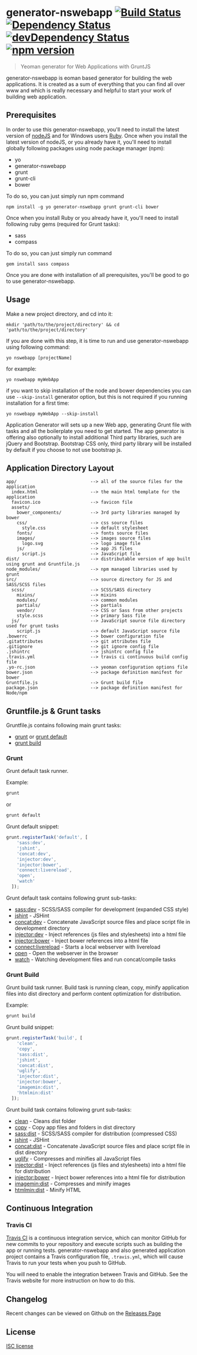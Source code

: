 # generator-nswebapp [![Build Status](https://secure.travis-ci.org/JovicaConkic/generator-nswebapp.svg?branch=master)](http://travis-ci.org/JovicaConkic/generator-nswebapp) [![Dependency Status](https://david-dm.org/JovicaConkic/generator-nswebapp.svg)](https://david-dm.org/JovicaConkic/generator-nswebapp) [![devDependency Status](https://david-dm.org/JovicaConkic/generator-nswebapp/dev-status.svg)](https://david-dm.org/JovicaConkic/generator-nswebapp#info=devDependencies) [![npm version](https://badge.fury.io/js/generator-nswebapp.svg)](https://badge.fury.io/js/generator-nswebapp)
> Yeoman generator for Web Applications with GruntJS

generator-nswebapp is eoman based generator for building the web applications. It is created as a sum of everything that you can find all over www and which is really necessary and helpful to start your work of building web application.

## Prerequisites

In order to use this generator-nswebapp, you'll need to install the latest version of [nodeJS](https://nodejs.org/en/download/) and for Windows users [Ruby](http://rubyinstaller.org/downloads/). 
Once when you install the latest version of nodeJS, or you already have it, you'll need to install globally following packages using 
node package manager (npm):
* yo
* generator-nswebapp
* grunt
* grunt-cli
* bower

To do so, you can just simply run npm command
```
npm install -g yo generator-nswebapp grunt grunt-cli bower
```

Once when you install Ruby or you already have it, you'll need to install following ruby gems (required for Grunt tasks):
* sass
* compass

To do so, you can just simply run command
```
gem install sass compass
```

Once you are done with installation of all prerequisites, you'll be good to go to use generator-nswebapp.

## Usage

Make a new project directory, and cd into it:
```
mkdir 'path/to/the/project/directory' && cd 'path/to/the/project/directory'
```

If you are done with this step, it is time to run and use generator-nswebapp using following command:
```
yo nswebapp [projectName]
```

for example:
```
yo nswebapp myWebApp
```
if you want to skip installation of the node and bower dependencies you can use `--skip-install` generator option, 
but this is not required if you running installation for a first time:
```
yo nswebapp myWebApp --skip-install
```

Application Generator will sets up a new Web app, generating Grunt file with tasks and all the boilerplate you need to get started. The app generator is offering also optionally to install additional Third party libraries, such are jQuery and Bootstrap. Bootstrap CSS only, third party library will be installed by default if you choose to not use bootstrap js.

## Application Directory Layout

```
app/                            --> all of the source files for the application
  index.html                    --> the main html template for the application
  favicon.ico                   --> favicon file
  assets/
    bower_components/           --> 3rd party libraries managed by bower
    css/                        --> css source files
      style.css                 --> default stylesheet
    fonts/                      --> fonts source files
    images/                     --> images source files
      logo.svg                  --> logo image file
    js/                         --> app JS files
      script.js                 --> JavaScript file
dist/                           --> distributable version of app built using grunt and Gruntfile.js
node_modules/                   --> npm managed libraries used by grunt
src/                            --> source directory for JS and SASS/SCSS files
  scss/                         --> SCSS/SASS directory
    mixins/                     --> mixins
    modules/                    --> common modules
    partials/                   --> partials
    vendor/                     --> CSS or Sass from other projects
    style.scss                  --> primary Sass file
  js/                           --> JavaScript source file directory used for grunt tasks
    script.js                   --> default JavaScript source file
.bowerrc                        --> bower configuration file
.gitattributes                  --> git attributes file
.gitignore                      --> git ignore config file
.jshintrc                       --> jshintrc config file
.travis.yml                     --> travis ci continuous build config file
.yo-rc.json                     --> yeoman configuration options file
bower.json                      --> package definition manifest for bower
Gruntfile.js                    --> Grunt build file
package.json                    --> package definition manifest for Node/npm

```

## Gruntfile.js & Grunt tasks

Gruntfile.js contains following main grunt tasks:

* [grunt](#grunt) or [grunt default](#grunt)
* [grunt build](#grunt-build)

### Grunt
Grunt default task runner.

Example:
```bash
grunt
```
or
```bash
grunt default
```

Grunt default snippet:
```javascript
grunt.registerTask('default', [
    'sass:dev',
    'jshint',
    'concat:dev',
    'injector:dev',
    'injector:bower',
    'connect:livereload',
    'open',
    'watch'
  ]);
```

Grunt default task contains following grunt sub-tasks:
* [sass:dev](https://github.com/gruntjs/grunt-contrib-sass) - SCSS/SASS compiler for development (expanded CSS style)
* [jshint](https://github.com/gruntjs/grunt-contrib-jshint) - JSHint
* [concat:dev](https://github.com/gruntjs/grunt-contrib-concat) - Concatenate JavaScript source files and place script file in development directory
* [injector:dev](https://github.com/klei/grunt-injector) - Inject references (js files and stylesheets) into a html file
* [injector:bower](https://github.com/klei/grunt-injector) - Inject bower references into a html file
* [connect:livereload](https://github.com/gruntjs/grunt-contrib-connect) - Starts a local webserver with livereload
* [open](https://github.com/jsoverson/grunt-open) - Open the webserver in the browser
* [watch](https://github.com/gruntjs/grunt-contrib-watch) - Watching development files and run concat/compile tasks

### Grunt Build
Grunt build task runner. Build task is running clean, copy, minify application files into dist directory and perform content optimization for distribution.

Example:
```bash
grunt build
```

Grunt build snippet:
```javascript
grunt.registerTask('build', [
    'clean',
    'copy',
    'sass:dist',
    'jshint',
    'concat:dist',
    'uglify',
    'injector:dist',
    'injector:bower',
    'imagemin:dist',
    'htmlmin:dist'
  ]);
```

Grunt build task contains following grunt sub-tasks:
* [clean](https://github.com/gruntjs/grunt-contrib-clean) - Cleans dist folder
* [copy](https://github.com/gruntjs/grunt-contrib-copy) - Copy app files and folders in dist directory
* [sass:dist](https://github.com/gruntjs/grunt-contrib-sass) - SCSS/SASS compiler for distribution (compressed CSS)
* [jshint](https://github.com/gruntjs/grunt-contrib-jshint) - JSHint
* [concat:dist](https://github.com/gruntjs/grunt-contrib-concat) - Concatenate JavaScript source files and place script file in dist directory
* [uglify](https://github.com/gruntjs/grunt-contrib-uglify) - Compresses and minifies all JavaScript files
* [injector:dist](https://github.com/klei/grunt-injector) - Inject references (js files and stylesheets) into a html file for distribution
* [injector:bower](https://github.com/klei/grunt-injector) - Inject bower references into a html file for distribution
* [imagemin:dist](https://github.com/gruntjs/grunt-contrib-imagemin) - Compresses and minify images
* [htmlmin:dist](https://github.com/gruntjs/grunt-contrib-htmlmin) - Minify HTML


## Continuous Integration

### Travis CI

[Travis CI](https://travis-ci.org/) is a continuous integration service, which can monitor GitHub for new commits
to your repository and execute scripts such as building the app or running tests. generator-nswebapp and also generated application
project contains a Travis configuration file, `.travis.yml`, which will cause Travis to run your
tests when you push to GitHub.

You will need to enable the integration between Travis and GitHub. See the Travis website for more
instruction on how to do this.

## Changelog

Recent changes can be viewed on Github on the [Releases Page](https://github.com/JovicaConkic/generator-nswebapp/releases)

## License

[ISC license](https://opensource.org/licenses/ISC)
